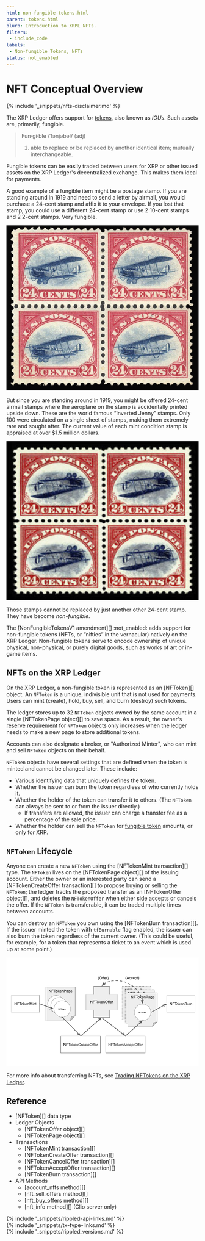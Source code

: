 ```yaml
---
html: non-fungible-tokens.html
parent: tokens.html
blurb: Introduction to XRPL NFTs.
filters:
 - include_code
labels:
 - Non-fungible Tokens, NFTs
status: not_enabled
---
```


# NFT Conceptual Overview
{% include '_snippets/nfts-disclaimer.md' %}

The XRP Ledger offers support for [tokens](tokens.html), also known as _IOUs_. Such assets are, primarily, fungible.

> Fun·gi·ble /ˈfənjəbəl/ (adj)
>
> 1. able to replace or be replaced by another identical item; mutually interchangeable.

Fungible tokens can be easily traded between users for XRP or other issued assets on the XRP Ledger's decentralized exchange. This makes them ideal for payments.


A good example of a fungible item might be a postage stamp. If you are standing around in 1919 and need to send a letter by airmail, you would purchase a 24-cent stamp and affix it to your envelope. If you lost that stamp, you could use a different 24-cent stamp or use 2 10-cent stamps and 2 2-cent stamps. Very fungible.

![Jenny Stamps](img/nft-concepts1.png "Jenny Stamps")

But since you are standing around in 1919, you might be offered 24-cent airmail stamps where the aeroplane on the stamp is accidentally printed upside down. These are the world famous “Inverted Jenny” stamps. Only 100 were circulated on a single sheet of stamps, making them extremely rare and sought after. The current value of each mint condition stamp is appraised at over $1.5 million dollars.

![Jenny Stamps](img/nft-concepts2.png "Jenny Stamps")

Those stamps cannot be replaced by just another other 24-cent stamp. They have become _non-fungible_.

The [NonFungibleTokensV1 amendment][] :not_enabled: adds support for non-fungible tokens (NFTs, or “nifties” in the vernacular) natively on the XRP Ledger.  Non-fungible tokens serve to encode ownership of unique physical, non-physical, or purely digital goods, such as works of art or in-game items.


## NFTs on the XRP Ledger

On the XRP Ledger, a non-fungible token is represented as an [NFToken][] object. An `NFToken` is a unique, indivisible unit that is not used for payments. Users can mint (create), hold, buy, sell, and burn (destroy) such tokens.

The ledger stores up to 32 `NFToken` objects owned by the same account in a single [NFTokenPage object][] to save space. As a result, the owner's [reserve requirement](reserves.html) for `NFToken` objects only increases when the ledger needs to make a new page to store additional tokens.

Accounts can also designate a broker, or "Authorized Minter", who can mint and sell `NFToken` objects on their behalf.

`NFToken` objects have several settings that are defined when the token is minted and cannot be changed later. These include:

- Various identifying data that uniquely defines the token.
- Whether the issuer can burn the token regardless of who currently holds it.
- Whether the holder of the token can transfer it to others. (The `NFToken` can always be sent to or from the issuer directly.)
    - If transfers are allowed, the issuer can charge a transfer fee as a percentage of the sale price.
- Whether the holder can sell the `NFToken` for [fungible token](tokens.html) amounts, or only for XRP.


## `NFToken` Lifecycle

Anyone can create a new `NFToken` using the [NFTokenMint transaction][] type. The `NFToken` lives on the [NFTokenPage object][] of the issuing account. Either the owner or an interested party can send a [NFTokenCreateOffer transaction][] to propose buying or selling the `NFToken`; the ledger tracks the proposed transfer as an [NFTokenOffer object][], and deletes the `NFTokenOffer` when either side accepts or cancels the offer. If the `NFToken` is transferable, it can be traded multiple times between accounts.

You can destroy an `NFToken` you own using the [NFTokenBurn transaction][]. If the issuer minted the token with `tfBurnable` flag enabled, the issuer can also burn the token regardless of the current owner. (This could be useful, for example, for a token that represents a ticket to an event which is used up at some point.)

![The NFT Lifecycle](img/nft-lifecycle.png "NFT Lifecycle Image")

For more info about transferring NFTs, see [Trading NFTokens on the XRP Ledger](non-fungible-token-transfers.html).


## Reference

- [NFToken][] data type
- Ledger Objects
    - [NFTokenOffer object][]
    - [NFTokenPage object][]
- Transactions
    - [NFTokenMint transaction][]
    - [NFTokenCreateOffer transaction][]
    - [NFTokenCancelOffer transaction][]
    - [NFTokenAcceptOffer transaction][]
    - [NFTokenBurn transaction][]
- API Methods
    - [account_nfts method][]
    - [nft_sell_offers method][]
    - [nft_buy_offers method][]
    - [nft_info method][] (Clio server only)

<!--{# common link defs #}-->
{% include '_snippets/rippled-api-links.md' %}			
{% include '_snippets/tx-type-links.md' %}			
{% include '_snippets/rippled_versions.md' %}
